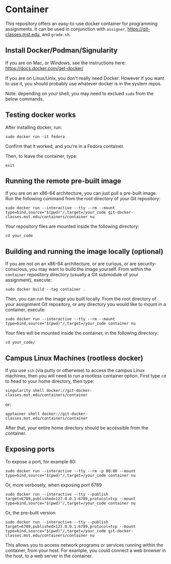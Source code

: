 # Container
This repository offers an easy-to-use docker container for programming assignments.
It can be used in conjunction with `assigner`, https://git-classes.mst.edu, and `grade.sh`.

## Install Docker/Podman/Signularity
If you are on Mac, or Windows, see the instructions here:
https://docs.docker.com/get-docker/

If you are on Linux/Unix, you don't really need Docker.
However if you want to use it,
you should probably use whatever docker is in the system repos.

Note: depending on your shell, you may need to exclued `sudo` from the below commands.

## Testing docker works
After installing docker, run:

`sudo docker run -it fedora`

Confirm that it worked, and you're in a Fedora container.

Then, to leave the container, type:

`exit`

## Running the remote pre-built image
If you are on an x86-64 architecture,
you can just pull a pre-built image.
Run the following command from the root directory of your Git repository:

`sudo docker run --interactive --tty --rm --mount type=bind,source="$(pwd)"/,target=/your_code git-docker-classes.mst.edu/containers/container nu`

Your repository files are mounted inside the following directory:

`cd your_code`

## Building and running the image locally (optional)
If you are not on an x86-64 architecture,
or are curious, or are security-conscious,
you may want to build the image yourself.
From within the `container` repository directory 
(usually a Git submodule of your assignment), execute:

`sudo docker build --tag container .`

Then, you can run the image you built locally.
From the root directory of your assignment Git repository,
or any directory you would like to mount in a container, execute:

`sudo docker run --interactive --tty --rm --mount type=bind,source="$(pwd)"/,target=/your_code container nu`

Your files will be mounted inside the container,
in the following directory:

`cd your_code/`

## Campus Linux Machines (rootless docker)
If you use `ssh` (via putty or otherwise) to access the campus Linux machines,
then you will need to run a rootless container option.
First type `cd` to head to your home directory, then type:

`singularity shell docker://git-docker-classes.mst.edu/containers/container`

or:

`apptainer shell docker://git-docker-classes.mst.edu/containers/container`

After that, your entire home directory should be accessible from the container.

## Exposing ports
To expose a port, for example 80:

`sudo docker run --interactive --tty --rm -p 80:80 --mount type=bind,source="$(pwd)"/,target=/your_code container nu`

Or, more verbosely, when exposing port 6789

`sudo docker run --interactive --tty --publish target=6789,published=127.0.0.1:6789,protocol=tcp --mount type=bind,source="$(pwd)"/,target=/your_code container nu`

Or, the pre-built version

`sudo docker run --interactive --tty --publish target=6789,published=127.0.0.1:6789,protocol=tcp --mount type=bind,source="$(pwd)"/,target=/your_code git-docker-classes.mst.edu/containers/container nu`

This allows you to access network programs or services running within the container,
from your host.
For example, you could connect a web browser in the host,
to a web server in the container.
